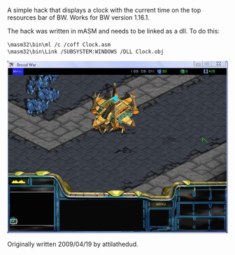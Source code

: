 A simple hack that displays a clock with the current time on the top resources bar of BW. Works for BW version 1.16.1.

The hack was written in mASM and needs to be linked as a dll. To do this:
```
\masm32\bin\ml /c /coff Clock.asm
\masm32\bin\Link /SUBSYSTEM:WINDOWS /DLL Clock.obj
```

![Hack Screenshot](screenshot.jpg?raw=true "Screenshot Hack")

Originally written 2009/04/19 by attilathedud.
